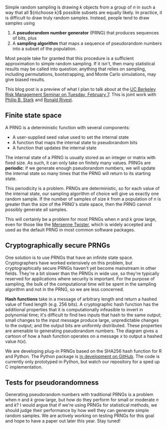 Simple random sampling is drawing $k$ objects from a group of $n$ in such a way that all ${n\choose k}$ possible subsets are equally likely.  In practice, it is difficult to draw truly random samples. Instead, people tend to draw samples using

1. A **pseudorandom number generator** (PRNG) that produces sequences of bits, plus
2. A **sampling algorithm** that maps a sequence of pseudorandom numbers into a subset of the population.

Most people take for granted that this procedure is a sufficient approximation to simple random sampling.
If it isn't, then many statistical results may be called into question: anything that relies on sampling, including permutations, bootstrapping, and Monte Carlo simulations, may give biased results.

This blog post is a preview of what I plan to talk about at the [UC Berkeley Risk Management Seminar on Tuesday, February 7](http://cdar.berkeley.edu/event/kellie-ottoboni-uc-berkeley/).  This is joint work with [Philip B. Stark](https://www.stat.berkeley.edu/~stark/) and [Ronald Rivest](https://people.csail.mit.edu/rivest/).

## Finite state space

A PRNG is a deterministic function with several components:

* A user-supplied seed value used to set the internal state
* A function that maps the internal state to pseudorandom bits
* A function that updates the internal state

The internal state of a PRNG is usually stored as an integer or matrix with fixed size. As such, it can only take on finitely many values. PRNGs are **periodic**: if we generate enough pseudorandom numbers, we will update the internal state so many times that the PRNG will return to its starting state.  

This periodicity is a problem.  PRNGs are deterministic, so for each value of the internal state, our sampling algorithm of choice will give us exactly one random sample.  If the number of samples of size $k$ from a population of $n$ is greater than the size of the PRNG's state space, then the PRNG cannot possibly generate all samples.

This will certainly be a problem for most PRNGs when $n$ and $k$ grow large, even for those like the [Mersenne Twister](https://en.wikipedia.org/wiki/Mersenne_Twister), which is widely accepted and used as the default PRNG in most common software packages.

## Cryptographically secure PRNGs

One solution is to use PRNGs that have an infinite state space. Cryptographers have worked extensively on this problem, but cryptographically secure PRNGs haven't yet become mainstream in other fields. They're a bit slower than the PRNGs in wide use, so they're typically reserved for applications where security is important. For the purpose of sampling, the bulk of the computational time will be spent in the sampling algorithm and not in the PRNG, so we are less concerned.

**Hash functions** take in a message of arbitrary length and return a hashed value of fixed length (e.g. 256 bits). A cryptographic hash function has the additional properties that it is computationally infeasible to invert in polynomial time; it's difficult to find two inputs that hash to the same output; small changes to the input message produce large, unpredictable changes to the output; and the output bits are uniformly distributed. These properties are amenable to generating pseudorandom numbers.  The diagram gives a cartoon of how a hash function operates on a message $x$ to output a hashed value $h(x)$.

We are developing plug-in PRNGs based on the SHA256 hash function for R and Python. The Python package is [in development on GitHub](https://github.com/statlab/cryptorandom).  The code is currently only prototyped in Python, but watch our repository for a sped up C implementation.

## Tests for pseudorandomness

Generating pseudorandom numbers with traditional PRNGs is a problem when $n$ and $k$ grow large, but how do they perform for small or moderate $n$ and $k$?  I would argue that if we're using PRNGs for statistical methods, we should judge their performance by how well they can generate simple random samples.  We are actively working on testing PRNGs for this goal and hope to have a paper out later this year. Stay tuned!